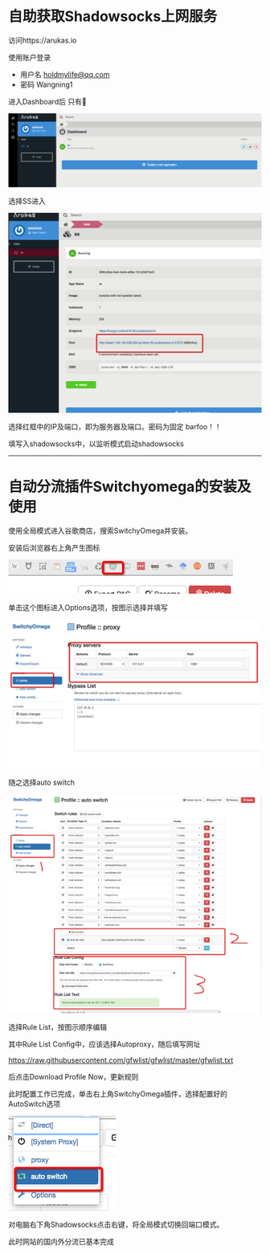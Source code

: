 #  自助获取Shadowsocks上网服务

访问https://arukas.io

使用账户登录  

-	用户名 holdmylife@qq.com	
-	密码 Wangning1

进入Dashboard后 只有

![Snip20170513_1](Snip20170513_1.png)

选择SS进入

![Snip20170513_2](Snip20170513_2.png)

选择红框中的IP及端口，即为服务器及端口。密码为固定 barfoo！！

填写入shadowsocks中，以监听模式启动shadowsocks

---

# 自动分流插件Switchyomega的安装及使用

使用全局模式进入谷歌商店，搜索SwitchyOmega并安装。

安装后浏览器右上角产生图标

![Snip20170513_4](Snip20170513_4.png)

单击这个图标进入Options选项，按图示选择并填写

![Snip20170513_6](Snip20170513_6.png)

随之选择auto switch

![Snip20170513_9](Snip20170513_9.png)

选择Rule List，按图示顺序编辑

其中Rule List Config中，应该选择Autoproxy，随后填写网址

https://raw.githubusercontent.com/gfwlist/gfwlist/master/gfwlist.txt

后点击Download Profile Now，更新规则



此时配置工作已完成，单击右上角SwitchyOmega插件，选择配置好的AutoSwitch选项

![Snip20170513_11](Snip20170513_11.png)

对电脑右下角Shadowsocks点击右键，将全局模式切换回端口模式。

此时网站的国内外分流已基本完成

